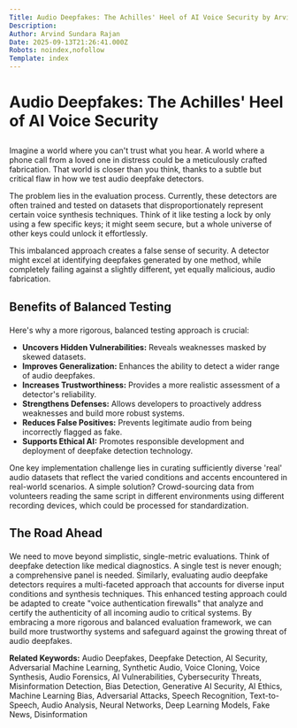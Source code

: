 ```yaml
---
Title: Audio Deepfakes: The Achilles' Heel of AI Voice Security by Arvind Sundararajan
Description: 
Author: Arvind Sundara Rajan
Date: 2025-09-13T21:26:41.000Z
Robots: noindex,nofollow
Template: index
---
```

<h1>
  
  
  Audio Deepfakes: The Achilles' Heel of AI Voice Security
</h1>

<p>Imagine a world where you can't trust what you hear. A world where a phone call from a loved one in distress could be a meticulously crafted fabrication. That world is closer than you think, thanks to a subtle but critical flaw in how we test audio deepfake detectors.</p>

<p>The problem lies in the evaluation process. Currently, these detectors are often trained and tested on datasets that disproportionately represent certain voice synthesis techniques. Think of it like testing a lock by only using a few specific keys; it might seem secure, but a whole universe of other keys could unlock it effortlessly.</p>

<p>This imbalanced approach creates a false sense of security. A detector might excel at identifying deepfakes generated by one method, while completely failing against a slightly different, yet equally malicious, audio fabrication.</p>

<h2>
  
  
  Benefits of Balanced Testing
</h2>

<p>Here's why a more rigorous, balanced testing approach is crucial:</p>

<ul>
<li>  <strong>Uncovers Hidden Vulnerabilities:</strong> Reveals weaknesses masked by skewed datasets.</li>
<li>  <strong>Improves Generalization:</strong> Enhances the ability to detect a wider range of audio deepfakes.</li>
<li>  <strong>Increases Trustworthiness:</strong> Provides a more realistic assessment of a detector's reliability.</li>
<li>  <strong>Strengthens Defenses:</strong> Allows developers to proactively address weaknesses and build more robust systems.</li>
<li>  <strong>Reduces False Positives:</strong> Prevents legitimate audio from being incorrectly flagged as fake.</li>
<li>  <strong>Supports Ethical AI:</strong> Promotes responsible development and deployment of deepfake detection technology.</li>
</ul>

<p>One key implementation challenge lies in curating sufficiently diverse 'real' audio datasets that reflect the varied conditions and accents encountered in real-world scenarios. A simple solution? Crowd-sourcing data from volunteers reading the same script in different environments using different recording devices, which could be processed for standardization.</p>

<h2>
  
  
  The Road Ahead
</h2>

<p>We need to move beyond simplistic, single-metric evaluations. Think of deepfake detection like medical diagnostics. A single test is never enough; a comprehensive panel is needed. Similarly, evaluating audio deepfake detectors requires a multi-faceted approach that accounts for diverse input conditions and synthesis techniques. This enhanced testing approach could be adapted to create "voice authentication firewalls" that analyze and certify the authenticity of all incoming audio to critical systems. By embracing a more rigorous and balanced evaluation framework, we can build more trustworthy systems and safeguard against the growing threat of audio deepfakes.</p>

<p><strong>Related Keywords:</strong> Audio Deepfakes, Deepfake Detection, AI Security, Adversarial Machine Learning, Synthetic Audio, Voice Cloning, Voice Synthesis, Audio Forensics, AI Vulnerabilities, Cybersecurity Threats, Misinformation Detection, Bias Detection, Generative AI Security, AI Ethics, Machine Learning Bias, Adversarial Attacks, Speech Recognition, Text-to-Speech, Audio Analysis, Neural Networks, Deep Learning Models, Fake News, Disinformation</p>

